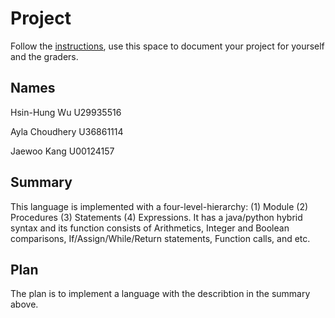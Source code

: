 # Project

Follow the [instructions](INSTRUCTIONS.md), use this space to document your project for yourself and the graders.

## Names
Hsin-Hung Wu U29935516

Ayla Choudhery U36861114

Jaewoo Kang U00124157

## Summary
This language is implemented with a four-level-hierarchy: (1) Module (2) Procedures (3) Statements (4) Expressions. 
It has a java/python hybrid syntax and its function consists of Arithmetics, Integer and Boolean comparisons, If/Assign/While/Return statements, Function calls, and etc.

## Plan
The plan is to implement a language with the describtion in the summary above. 
